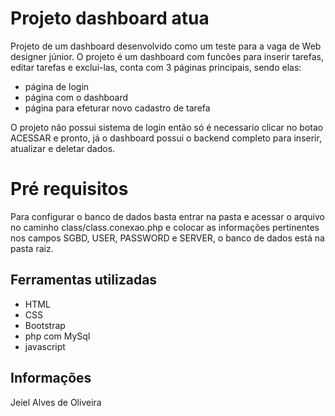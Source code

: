 # Projeto dashboard atua

Projeto de um dashboard desenvolvido como um teste para a vaga de Web designer júnior. O projeto é um dashboard com funcões para inserir tarefas, editar tarefas e exclui-las, conta com 3 páginas principais, sendo elas:

* página de login
* página com o dashboard
* página para efeturar novo cadastro de tarefa

O projeto não possui sistema de login então só é necessario clicar no botao ACESSAR e pronto, já o dashboard possui o backend completo para inserir, atualizar e deletar dados.

# Pré requisitos

Para configurar o banco de dados basta entrar na pasta e acessar o arquivo no caminho class/class.conexao.php e colocar as informações pertinentes nos campos SGBD, USER, PASSWORD e SERVER, o banco de dados está na pasta raiz.

## Ferramentas utilizadas

* HTML
* CSS
* Bootstrap
* php com MySql
* javascript

## Informações

Jeiel Alves de Oliveira